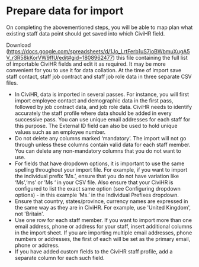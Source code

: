 Prepare data for import
==========

On completing the abovementioned steps, you will be able to map plan what existing staff data point should get saved into which CiviHR field. 


Download (https://docs.google.com/spreadsheets/d/1Jo_LrtFerb1uS7ioBWbmuXugA5V_r3R58kKorVW9ffU/edit#gid=1808962477) this file containing the full list of importable CiviHR fields and edit it as required. It may be more convenient for you to use it for data collation. At the time of import save staff contact, staff job contract and staff job role data in three separate CSV files.


-   In CiviHR, data is imported in several passes. For instance, you will first import employee contact and demographic data in the first pass, followed by job contract data, and job role data. CiviHR needs to identify accurately the staff profile where data should be added in every successive pass. You can use unique email addresses for each staff for this purpose. The External ID field can also be used to hold unique values such as an employee number. 
-   Do not delete any columns marked ‘mandatory’. The import will not go through unless these columns contain valid data for each staff member. You can delete any non-mandatory columns that you do not want to use. 
-   For fields that have dropdown options, it is important to use the same spelling throughout your import file. For example, if you want to import the individual prefix ‘Ms.’, ensure that you do not have variation like ‘Ms’,‘ms’ or ’Ms ‘ in your CSV file. Also ensure that your CiviHR is configured to list the exact same option (see Configuring dropdown options) - in this example ‘Ms.’ in the Individual Prefixes dropdown.   
-   Ensure that country, states/province, currency names are expressed in the same way as they are in CiviHR. For example, use 'United Kingdom', not 'Britain'. 
-   Use one row for each staff member. If you want to import more than one email address, phone or address for your staff, insert additional columns in the import sheet. If you are importing multiple email addresses, phone numbers or addresses, the first of each will be set as the primary email, phone or address. 
-   If you have added custom fields to the CiviHR staff profile, add a separate column for each such field.
